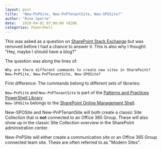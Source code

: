 ```yaml
---
layout: post
title:  "New-PnPSite, New-PnPTenantSite, New-SPOSite?"
author: "Rune Sperre"
date:   2020-04-01 07:00:00 +0200
categories: PowerShell
---
```

This was asked as a question on [SharePoint Stack Exchange](https://sharepoint.stackexchange.com/) but was removed before I had a chance to answer it. This is also why I thought: "Hey, maybe I should have a blog?"

The question was along the lines of:
    
    Why are there different commands to create new sites in SharePoint?
    New-PnPSite, New-PnPTenantSite, New-SPOSite? 

First difference: The commands belong to different sets of libraries:

`New-PnPSite` and `New-PnPTenantSite` is part of the [Patterns and Practices PowerShell Library][1]  
`New-SPOSite` belongs to the [SharePoint Online Management Shell][2].

New-SPOSite and New-PnPTenantSite will both create a classic Site Collection that is **not** connected to an Office 365 Group. These will also show up in the classic Site Collection overview in the SharePoint administration center.

New-PnPSite will either create a communication site or an Office 365 Group connected team site. These are often referred to as "Modern Sites".






  [1]: https://docs.microsoft.com/en-us/powershell/sharepoint/sharepoint-pnp/sharepoint-pnp-cmdlets?view=sharepoint-ps
  [2]: https://docs.microsoft.com/en-us/powershell/sharepoint/sharepoint-online/connect-sharepoint-online?view=sharepoint-ps